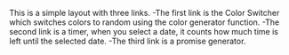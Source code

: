 This is a simple layout with three links. 
-The first link is the Color Switcher which switches colors to random using the color generator function. 
-The second link is a timer, when you select a date, it counts how much time is left until the selected date.
-The third link is a promise generator.
